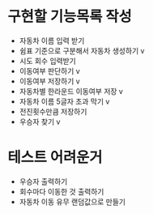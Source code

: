 # 구현할 기능목록 작성

- 자동차 이름 입력 받기
- 쉼표 기준으로 구분해서 자동차 생성하기 v
- 시도 회수 입력받기
- 이동여부 판단하기 v
- 이동여부 저장하기 v
- 자동차별 한라운드 이동여부 저장 v
- 자동차 이름 5글자 초과 막기 v
- 전진횟수만큼 저장하기
- 우승자 찾기 v

# 테스트 어려운거

- 우승자 출력하기
- 회수마다 이동한 것 출력하기
- 자동차 이동 유무 랜덤값으로 만들기